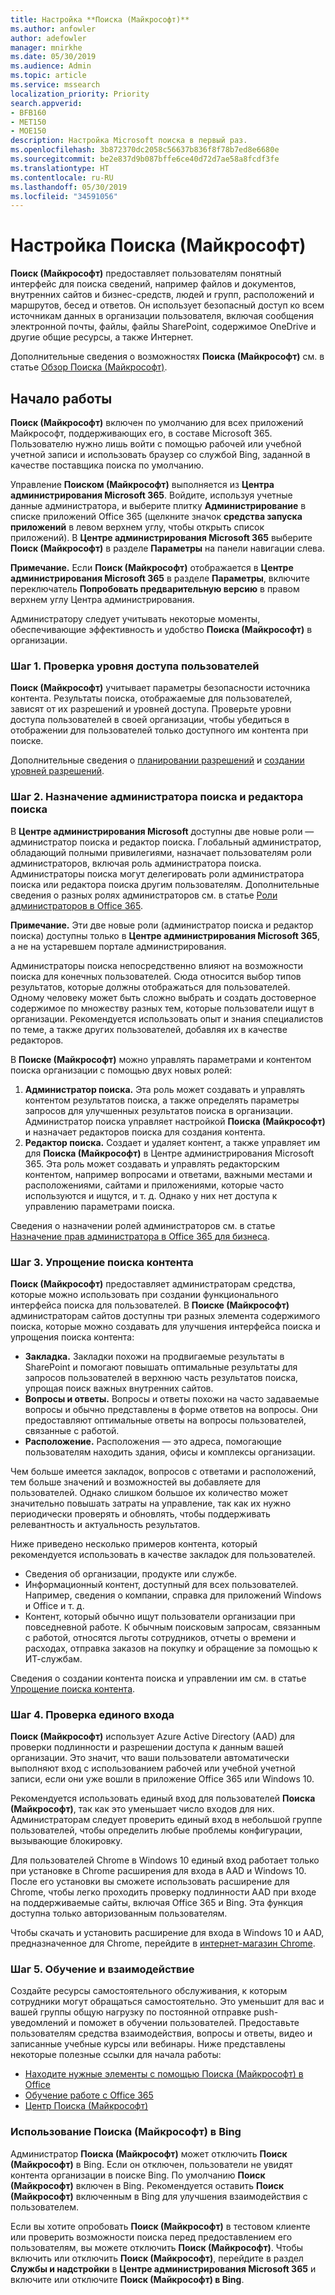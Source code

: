 ```yaml
---
title: Настройка **Поиска (Майкрософт)**
ms.author: anfowler
author: adefowler
manager: mnirkhe
ms.date: 05/30/2019
ms.audience: Admin
ms.topic: article
ms.service: mssearch
localization_priority: Priority
search.appverid:
- BFB160
- MET150
- MOE150
description: Настройка Microsoft поиска в первый раз.
ms.openlocfilehash: 3b872370dc2058c56637b836f8f78b7ed8e6680e
ms.sourcegitcommit: be2e837d9b087bffe6ce40d72d7ae58a8fcdf3fe
ms.translationtype: HT
ms.contentlocale: ru-RU
ms.lasthandoff: 05/30/2019
ms.locfileid: "34591056"
---
```

# <a name="set-up-microsoft-search"></a>Настройка Поиска (Майкрософт)

**Поиск (Майкрософт)** предоставляет пользователям понятный интерфейс для поиска сведений, например файлов и документов, внутренних сайтов и бизнес-средств, людей и групп, расположений и маршрутов, бесед и ответов. Он использует безопасный доступ ко всем источникам данных в организации пользователя, включая сообщения электронной почты, файлы, файлы SharePoint, содержимое OneDrive и другие общие ресурсы, а также Интернет.

Дополнительные сведения о возможностях **Поиска (Майкрософт)** см. в статье [Обзор Поиска (Майкрософт)](overview-microsoft-search.md).

## <a name="get-started"></a>Начало работы

**Поиск (Майкрософт)** включен по умолчанию для всех приложений Майкрософт, поддерживающих его, в составе Microsoft 365. Пользователю нужно лишь войти с помощью рабочей или учебной учетной записи и использовать браузер со службой Bing, заданной в качестве поставщика поиска по умолчанию.

Управление **Поиском (Майкрософт)** выполняется из **Центра администрирования Microsoft 365**. Войдите, используя учетные данные администратора, и выберите плитку **Администрирование** в списке приложений Office 365 (щелкните значок **средства запуска приложений** в левом верхнем углу, чтобы открыть список приложений). В **Центре администрирования Microsoft 365** выберите **Поиск (Майкрософт)** в разделе **Параметры** на панели навигации слева. 

**Примечание.** Если **Поиск (Майкрософт)** отображается в **Центре администрирования Microsoft 365** в разделе **Параметры**, включите переключатель **Попробовать предварительную версию** в правом верхнем углу Центра администрирования. 

Администратору следует учитывать некоторые моменты, обеспечивающие эффективность и удобство **Поиска (Майкрософт)** в организации.

### <a name="step-1-check-access-level-of-your-users"></a>Шаг 1. Проверка уровня доступа пользователей

**Поиск (Майкрософт)** учитывает параметры безопасности источника контента. Результаты поиска, отображаемые для пользователей, зависят от их разрешений и уровней доступа. Проверьте уровни доступа пользователей в своей организации, чтобы убедиться в отображении для пользователей только доступного им контента при поиске.

Дополнительные сведения о [планировании разрешений](https://docs.microsoft.com/ru-RU/sharepoint/plan-your-permissions-strategy) и [создании уровней разрешений](https://docs.microsoft.com/ru-RU/sharepoint/how-to-create-and-edit-permission-levels).

### <a name="step-2-assign-search-admin-and-search-editor"></a>Шаг 2. Назначение администратора поиска и редактора поиска

В **Центре администрирования Microsoft** доступны две новые роли — администратор поиска и редактор поиска.  Глобальный администратор, обладающий полными привилегиями, назначает пользователям роли администраторов, включая роль администратора поиска. Администраторы поиска могут делегировать роли администратора поиска или редактора поиска другим пользователям. Дополнительные сведения о разных ролях администраторов см. в статье [Роли администраторов в Office 365](https://docs.microsoft.com/office365/admin/add-users/about-admin-roles?view=o365-worldwide).

**Примечание.** Эти две новые роли (администратор поиска и редактор поиска) доступны только в **Центре администрирования Microsoft 365**, а не на устаревшем портале администрирования. 

Администраторы поиска непосредственно влияют на возможности поиска для конечных пользователей. Сюда относится выбор типов результатов, которые должны отображаться для пользователей. Одному человеку может быть сложно выбрать и создать достоверное содержимое по множеству разных тем, которые пользователи ищут в организации. Рекомендуется использовать опыт и знания специалистов по теме, а также других пользователей, добавляя их в качестве редакторов. 

В **Поиске (Майкрософт)** можно управлять параметрами и контентом поиска организации с помощью двух новых ролей:
1. **Администратор поиска.** Эта роль может создавать и управлять контентом результатов поиска, а также определять параметры запросов для улучшенных результатов поиска в организации. Администратор поиска управляет настройкой **Поиска (Майкрософт)** и назначает редакторов поиска для создания контента.
2. **Редактор поиска.** Создает и удаляет контент, а также управляет им для **Поиска (Майкрософт)** в Центре администрирования Microsoft 365. Эта роль может создавать и управлять редакторским контентом, например вопросами и ответами, важными местами и расположениями, сайтами и приложениями, которые часто используются и ищутся, и т. д. Однако у них нет доступа к управлению параметрами поиска.

Сведения о назначении ролей администраторов см. в статье [Назначение прав администратора в Office 365 для бизнеса](https://docs.microsoft.com/ru-RU/office365/admin/add-users/assign-admin-roles?view=o365-worldwide).

### <a name="step-3-make-content-easy-to-find"></a>Шаг 3. Упрощение поиска контента 

**Поиск (Майкрософт)** предоставляет администраторам средства, которые можно использовать при создании функционального интерфейса поиска для пользователей. В **Поиске (Майкрософт)** администраторам сайтов доступны три разных элемента содержимого поиска, которые можно создавать для улучшения интерфейса поиска и упрощения поиска контента:
- **Закладка.** Закладки похожи на продвигаемые результаты в SharePoint и помогают повышать оптимальные результаты для запросов пользователей в верхнюю часть результатов поиска, упрощая поиск важных внутренних сайтов. 
- **Вопросы и ответы.** Вопросы и ответы похожи на часто задаваемые вопросы и обычно представлены в форме ответов на вопросы. Они предоставляют оптимальные ответы на вопросы пользователей, связанные с работой.
- **Расположение.** Расположения — это адреса, помогающие пользователям находить здания, офисы и комплексы организации. 

Чем больше имеется закладок, вопросов с ответами и расположений, тем больше значений и возможностей вы добавляете для пользователей. Однако слишком большое их количество может значительно повышать затраты на управление, так как их нужно периодически проверять и обновлять, чтобы поддерживать релевантность и актуальность результатов.

Ниже приведено несколько примеров контента, который рекомендуется использовать в качестве закладок для пользователей.
- Сведения об организации, продукте или службе.
- Информационный контент, доступный для всех пользователей. Например, сведения о компании, справка для приложений Windows и Office и т. д. 
- Контент, который обычно ищут пользователи организации при повседневной работе. К обычным поисковым запросам, связанным с работой, относятся льготы сотрудников, отчеты о времени и расходах, отправка заказов на покупку и обращение за помощью к ИТ-службам. 

Сведения о создании контента поиска и управлении им см. в статье [Упрощение поиска контента](make-content-easy-to-find.md).

### <a name="step-4-test-single-sign-on"></a>Шаг 4. Проверка единого входа
**Поиск (Майкрософт)** использует Azure Active Directory (AAD) для проверки подлинности и разрешении доступа к данным вашей организации.  Это значит, что ваши пользователи автоматически выполняют вход с использованием рабочей или учебной учетной записи, если они уже вошли в приложение Office 365 или Windows 10.

Рекомендуется использовать единый вход для пользователей **Поиска (Майкрософт)**, так как это уменьшает число входов для них. Администраторам следует проверить единый вход в небольшой группе пользователей, чтобы определить любые проблемы конфигурации, вызывающие блокировку. 

Для пользователей Chrome в Windows 10 единый вход работает только при установке в Chrome расширения для входа в AAD и Windows 10. После его установки вы сможете использовать расширение для Chrome, чтобы легко проходить проверку подлинности AAD при входе на поддерживаемые сайты, включая Office 365 и Bing. Эта функция доступна только авторизованным пользователям. 

Чтобы скачать и установить расширение для входа в Windows 10 и AAD, предназначенное для Chrome, перейдите в [интернет-магазин Chrome](https://go.microsoft.com/fwlink/?linkid=2090961).

### <a name="step-5-training-and-communication"></a>Шаг 5. Обучение и взаимодействие
Создайте ресурсы самостоятельного обслуживания, к которым сотрудники могут обращаться самостоятельно. Это уменьшит для вас и вашей группы общую нагрузку по постоянной отправке push-уведомлений и поможет в обучении пользователей. Предоставьте пользователям средства взаимодействия, вопросы и ответы, видео и записанные учебные курсы или вебинары. Ниже представлены некоторые полезные ссылки для начала работы:
- [Находите нужные элементы с помощью Поиска (Майкрософт) в Office](https://support.office.com/article/find-what-you-need-with-microsoft-search-in-office-2457d4d8-48a8-4ad4-ab89-5a0657aa8446?ui=en-US&rs=en-US&ad=US)
- [Обучение работе с Office 365](https://support.office.com/office-training-center)
- 
  [Центр Поиска (Майкрософт)](https://support.office.com/ru-RU/article/-working-title-microsoft-search-center-b8bf5a2c-7515-40a9-9a6a-b8ed382c86bc?ui=en-US&rs=en-US&ad=US)

### <a name="trying-out-microsoft-search-in-bing"></a>Использование **Поиска (Майкрософт)** в Bing 
Администратор **Поиска (Майкрософт)** может отключить **Поиск (Майкрософт)** в Bing. Если он отключен, пользователи не увидят контента организации в поиске Bing. По умолчанию **Поиск (Майкрософт)** включен в Bing. Рекомендуется оставить **Поиск (Майкрософт)** включенным в Bing для улучшения взаимодействия с пользователем. 

Если вы хотите опробовать **Поиск (Майкрософт)** в тестовом клиенте или проверить возможности поиска перед предоставлением его пользователям, вы можете отключить **Поиск (Майкрософт)**.
Чтобы включить или отключить **Поиск (Майкрософт)**, перейдите в раздел **Службы и надстройки** в **Центре администрирования Microsoft 365** и включите или отключите **Поиск (Майкрософт) в Bing**.
